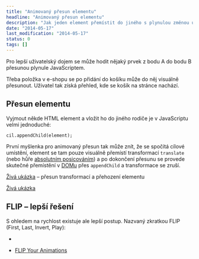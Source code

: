```yaml
---
title: "Animovaný přesun elementu"
headline: "Animovaný přesun elementu"
description: "Jak jeden element přemístit do jiného s plynulou změnou umístění."
date: "2014-05-17"
last_modification: "2014-05-17"
status: 0
tags: []
---
```


Pro lepší uživatelský dojem se může hodit nějaký prvek z bodu A do bodu B přesunou plynule JavaScriptem.

Třeba položka v e-shopu se po přidání do košíku může do něj visuálně přesunout. Uživatel tak získá přehled, kde se košík na stránce nachází.

## Přesun elementu

Vyjmout někde HTML element a vložit ho do jiného rodiče je v JavaScriptu velmi jednoduché:

```
cil.appendChild(element);
```

První myšlenka pro animovaný přesun tak může znít, že se spočítá cílové umístění, element se tam pouze visuálně přemístí transformací `translate` (nebo hůře [absolutním posicováním](/position#absolute)) a po dokončení přesunu se provede skutečné přemístění v [DOMu](/dom) přes `appendChild` a transformace se zruší.

[Živá ukázka](http://kod.djpw.cz/orsb) – přesun transformací a přehození elementu

[Živá ukázka](http://kod.djpw.cz/lhdb)

## FLIP – lepší řešení

S ohledem na rychlost existuje ale lepší postup. Nazvaný zkratkou FLIP (First, Last, Invert, Play):

  - 

  - [FLIP Your Animations](http://aerotwist.com/blog/flip-your-animations/)